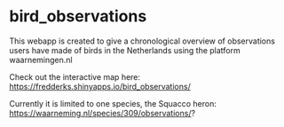 # bird_observations
This webapp is created to give a chronological overview of observations users have made of birds in the Netherlands using the platform waarnemingen.nl

Check out the interactive map here: https://fredderks.shinyapps.io/bird_observations/


Currently it is limited to one species, the Squacco heron: https://waarneming.nl/species/309/observations/?